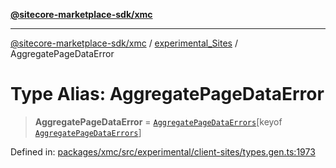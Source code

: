 [**@sitecore-marketplace-sdk/xmc**](../../../../README.md)

***

[@sitecore-marketplace-sdk/xmc](../../../../README.md) / [experimental\_Sites](../README.md) / AggregatePageDataError

# Type Alias: AggregatePageDataError

> **AggregatePageDataError** = [`AggregatePageDataErrors`](AggregatePageDataErrors.md)\[keyof [`AggregatePageDataErrors`](AggregatePageDataErrors.md)\]

Defined in: [packages/xmc/src/experimental/client-sites/types.gen.ts:1973](https://github.com/Sitecore/marketplace-sdk/blob/main/packages/xmc/src/experimental/client-sites/types.gen.ts#L1973)
